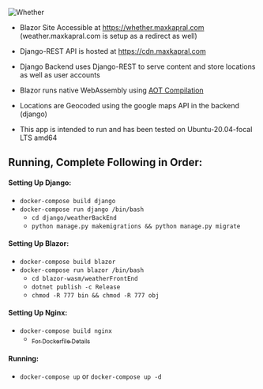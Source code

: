 ![Whether](https://socialify.git.ci/Kapral67/Whether/image?font=Inter&logo=https%3A%2F%2Fwhether.maxkapral.com%2Ficon-512.png&pattern=Solid&theme=Light)
- Blazor Site Accessible at https://whether.maxkapral.com (weather.maxkapral.com is setup as a redirect as well)
- Django-REST API is hosted at https://cdn.maxkapral.com
- Django Backend uses Django-REST to serve content and store locations as well as user accounts
- Blazor runs native WebAssembly using [AOT Compilation](https://docs.microsoft.com/en-us/aspnet/core/blazor/host-and-deploy/webassembly?view=aspnetcore-6.0#ahead-of-time-aot-compilation)
- Locations are Geocoded using the google maps API in the backend (django)

- This app is intended to run and has been tested on Ubuntu-20.04-focal LTS amd64

## Running, Complete Following in Order:

#### Setting Up Django:

   - `docker-compose build django`
   - `docker-compose run django /bin/bash`
      - `cd django/weatherBackEnd`
      - `python manage.py makemigrations && python manage.py migrate`

#### Setting Up Blazor:

   - `docker-compose build blazor`
   - `docker-compose run blazor /bin/bash`
      - `cd blazor-wasm/weatherFrontEnd`
      - `dotnet publish -c Release`
      - `chmod -R 777 bin && chmod -R 777 obj`

#### Setting Up Nginx:

   - `docker-compose build nginx`
      - [<sub>For Dockerfile Details</sub>](https://raw.githubusercontent.com/nginxinc/docker-nginx/6a9fffa542c291b92bb5b135e67cea1e6c92c346/modules/Dockerfile)

#### Running:

   - `docker-compose up` or `docker-compose up -d`
